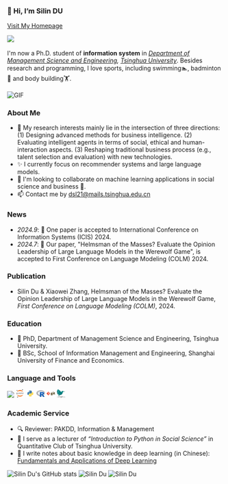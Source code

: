 ### 👋 Hi, I’m Silin DU </font>

[Visit My Homepage](https://doslim.github.io)

<div align="left">
  <img src="https://visitor-badge.laobi.icu/badge?page_id=Doslim.Doslim"  />
</div>

I'm now a Ph.D. student of **information system** in *[Department of Management Science and Engineering](https://www.sem.tsinghua.edu.cn/mse/), [Tsinghua University](https://www.tsinghua.edu.cn/)*. Besides research and programming, I love sports, including swimming🏊, badminton🏸️ and body building🏋️. 

 <img align="center" alt="GIF" src="https://media0.giphy.com/media/qgQUggAC3Pfv687qPC/giphy.gif?cid=ecf05e47pcnf60xwxirs8y1bhtcqkqilodjw2coxx1y5i1n2&rid=giphy.gif&ct=g" />
 
### About Me
- 👀 My research interests mainly lie in the intersection of three directions:
  (1) Designing advanced methods for business intelligence.
  (2) Evaluating intelligent agents in terms of social, ethical and human-interaction aspects.
  (3) Reshaping traditional business process (e.g., talent selection and evaluation) with new technologies.
- ✨ I currently focus on recommender systems and large language models.
- 🙌 I'm looking to collaborate on machine learning applications in social science and business 🤝.
- 📫 Contact me by dsl21@mails.tsinghua.edu.cn

### News
<div class="scrollable">
  <ul>
  <li> <i>2024.9</i>: 🎲 One paper is accepted to International Conference on Information Systems (ICIS) 2024. </li>
  <li> <i>2024.7</i>: 🎲 Our paper, "Helmsman of the Masses? Evaluate the Opinion Leadership of Large Language Models in the Werewolf Game", is accepted to First Conference on Language Modeling (COLM) 2024. </li>
  </ul>
</div>

### Publication
- Silin Du & Xiaowei Zhang, Helmsman of the Masses? Evaluate the Opinion Leadership of Large Language Models in the Werewolf Game, *First Conference on Language Modeling (COLM)*, 2024. 

### Education
- 🏫 PhD, Department of Management Science and Engineering, Tsinghua University.
- 🏫 BSc, School of Information Management and Engineering, Shanghai University of Finance and Economics.

### Language and Tools

<code><img height="20" src="https://pytorch.org/assets/images/logo-icon.svg"></code>
<code><img height="20" src="https://raw.githubusercontent.com/github/explore/80688e429a7d4ef2fca1e82350fe8e3517d3494d/topics/jupyter-notebook/jupyter-notebook.png"></code>
<code><img height="20" src="https://raw.githubusercontent.com/github/explore/80688e429a7d4ef2fca1e82350fe8e3517d3494d/topics/python/python.png"></code>
<code><img height="20" src="https://raw.githubusercontent.com/github/explore/80688e429a7d4ef2fca1e82350fe8e3517d3494d/topics/r/r.png"></code>
<code><img height="20" src="https://raw.githubusercontent.com/github/explore/80688e429a7d4ef2fca1e82350fe8e3517d3494d/topics/git/git.png"></code>
<code><img height="20" src="https://raw.githubusercontent.com/github/explore/80688e429a7d4ef2fca1e82350fe8e3517d3494d/topics/latex/latex.png"></code>


### Academic Service
- 🔍 Reviewer: PAKDD, Information & Management
- 📖 I serve as a lecturer of *“Introduction to Python in Social Science”* in Quantitative Club of Tsinghua University.
- 📖 I write notes about basic knowledge in deep learning (in Chinese): [Fundamentals and Applications of Deep Learning](https://github.com/doslim/Fundamentals-and-Applications-of-Deep-Learning)
<!--- - 👨‍🏫 TA for undergraduate courses: Java Programming and Fundamentals of Business Computing and Intelligent Analytics --->

![Silin Du's GitHub stats](https://github-readme-stats.vercel.app/api?username=doslim&theme=monokai&show_icons=true&count_private=true&include_all_commits=true) ![Silin Du](https://github-readme-stats.vercel.app/api/top-langs/?username=doslim&hide=html&layout=compact&theme=monokai)
![Silin Du](https://github-profile-summary-cards.vercel.app/api/cards/profile-details?username=doslim&theme=monokai&count_private=true&include_all_commits=true)

<!---
doslim/doslim is a ✨ special ✨ repository because its `README.md` (this file) appears on your GitHub profile.
You can click the Preview link to take a look at your changes.
--->
